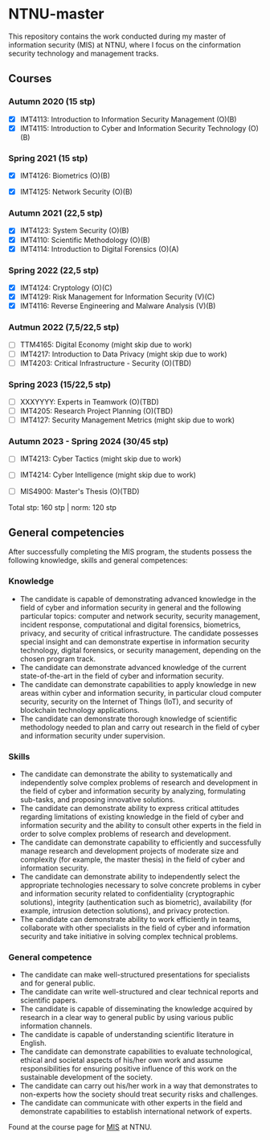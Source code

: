 # NTNU-master
This repository contains the work conducted during my master of information security (MIS) at NTNU, where I focus on the cinformation security technology and management tracks.
## Courses
### Autumn 2020 (15 stp)
- [X] IMT4113: Introduction to Information Security Management (O)(B)
- [X] IMT4115: Introduction to Cyber and Information Security Technology (O)(B)

### Spring 2021 (15 stp)
- [X] IMT4126: Biometrics (O)(B)
- [X] IMT4125: Network Security (O)(B)


### Autumn 2021 (22,5 stp)
- [X] IMT4123: System Security (O)(B)
- [X] IMT4110: Scientific Methodology (O)(B)
- [X] IMT4114: Introduction to Digital Forensics (O)(A)

### Spring 2022 (22,5 stp)
- [X] IMT4124: Cryptology (O)(C)
- [X] IMT4129: Risk Management for Information Security (V)(C)
- [X] IMT4116: Reverse Engineering and Malware Analysis (V)(B)

### Autmun 2022 (7,5/22,5 stp)
- [ ] TTM4165: Digital Economy (might skip due to work)
- [ ] IMT4217: Introduction to Data Privacy (might skip due to work)
- [ ] IMT4203: Critical Infrastructure - Security (O)(TBD)

### Spring 2023 (15/22,5 stp)
- [ ] XXXYYYY: Experts in Teamwork (O)(TBD)
- [ ] IMT4205: Research Project Planning (O)(TBD)
- [ ] IMT4127: Security Management Metrics (might skip due to work)

### Autumn 2023 - Spring 2024 (30/45 stp)
- [ ] IMT4213: Cyber Tactics (might skip due to work)
- [ ] IMT4214: Cyber Intelligence (might skip due to work)
- [ ] MIS4900: Master's Thesis (O)(TBD)


Total stp: 160 stp | norm: 120 stp

## General competencies
After successfully completing the MIS program, the students possess the following knowledge, skills and general competences:

### Knowledge

- The candidate is capable of demonstrating advanced knowledge in the field of cyber and information security in general and the following particular topics: computer and network security, security management, incident response, computational and digital forensics, biometrics, privacy, and security of critical infrastructure. The candidate possesses special insight and can demonstrate expertise in information security technology, digital forensics, or security management, depending on the chosen program track.
- The candidate can demonstrate advanced knowledge of the current state-of-the-art in the field of cyber and information security.
- The candidate can demonstrate capabilities to apply knowledge in new areas within cyber and information security, in particular cloud computer security, security on the Internet of Things (IoT), and security of blockchain technology applications.
- The candidate can demonstrate thorough knowledge of scientific methodology needed to plan and carry out research in the field of cyber and information security under supervision.
 
### Skills

- The candidate can demonstrate the ability to systematically and independently solve complex problems of research and development in the field of cyber and information security by analyzing, formulating sub-tasks, and proposing innovative solutions.
- The candidate can demonstrate ability to express critical attitudes regarding limitations of existing knowledge in the field of cyber and information security and the ability to consult other experts in the field in order to solve complex problems of research and development.
- The candidate can demonstrate capability to efficiently and successfully manage research and development projects of moderate size and complexity (for example, the master thesis) in the field of cyber and information security.
- The candidate can demonstrate ability to independently select the appropriate technologies necessary to solve concrete problems in cyber and information security related to confidentiality (cryptographic solutions), integrity (authentication such as biometric), availability (for example, intrusion detection solutions), and privacy protection.
- The candidate can demonstrate ability to work efficiently in teams, collaborate with other specialists in the field of cyber and information security and take initiative in solving complex technical problems.
 
### General competence

- The candidate can make well-structured presentations for specialists and for general public.
- The candidate can write well-structured and clear technical reports and scientific papers.
- The candidate is capable of disseminating the knowledge acquired by research in a clear way to general public by using various public information channels.
- The candidate is capable of understanding scientific literature in English.
- The candidate can demonstrate capabilities to evaluate technological, ethical and societal aspects of his/her own work and assume responsibilities for ensuring positive influence of this work on the sustainable development of the society.
- The candidate can carry out his/her work in a way that demonstrates to non-experts how the society should treat security risks and challenges.
- The candidate can communicate with other experts in the field and demonstrate capabilities to establish international network of experts.

Found at the course page for [MIS](https://www.ntnu.edu/studies/mis/learning-outcome) at NTNU.
